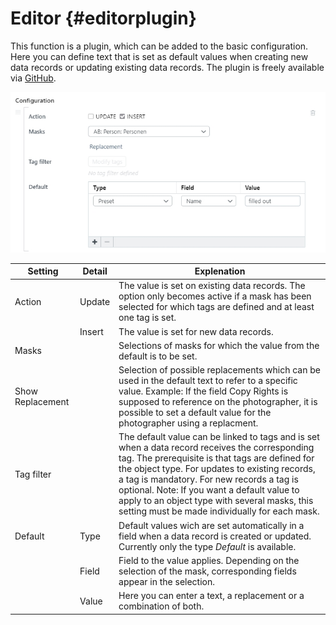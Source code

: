 # Editor {#editorplugin}

This function is a plugin, which can be added to the basic configuration. Here you can define text that is set as default values when creating new data records or updating existing data records. The plugin is freely available via [GitHub](https://github.com/programmfabrik/easydb-editor-tagfilter-defaults).

![](editorplugin_en.jpg)

| Setting | Detail | Explenation |
| --- | --- | --- |
| Action | Update | The value is set on existing data records. The option only becomes active if a mask has been selected for which tags are defined and at least one tag is set. |
|  | Insert | The value is set for new data records. |
| Masks |  | Selections of masks for which the value from the default is to be set. |
| Show Replacement |  | Selection of possible replacements which can be used in the default text to refer to a specific value. Example: If the field Copy Rights is supposed to reference on the photographer, it is possible to set a default value for the photographer using a replacment. |
| Tag filter |  | The default value can be linked to tags and is set when a data record receives the corresponding tag. The prerequisite is that tags are defined for the object type. For updates to existing records, a tag is mandatory. For new records a tag is optional. Note: If you want a default value to apply to an object type with several masks, this setting must be made individually for each mask. |
| Default | Type | Default values wich are set automatically in a field when a data record is created or updated. Currently only the type _Default_ is available. |
|  | Field | Field to the value applies. Depending on the selection of the mask, corresponding  fields appear in the selection. |
|  | Value | Here you can enter a text, a replacement or a combination of both. |



